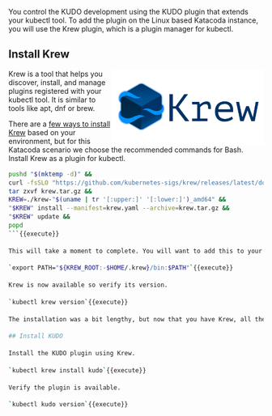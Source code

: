 You control the KUDO development using the KUDO plugin that extends your kubectl tool. To add the plugin on the Linux based Katacoda instance, you will use the Krew plugin, which is a plugin manager for kubectl.

## Install Krew

<img align="right" src="./assets/krew.png" width="300">

Krew is a tool that helps you discover, install, and manage plugins registered with your kubectl tool. It is similar to tools like apt, dnf or brew.

There are a [few ways to install Krew](https://krew.sigs.k8s.io/docs/user-guide/setup/install/) based on your environment, but for this Katacoda scenario we choose the recommended commands for Bash. Install Krew as a plugin for kubectl.

```bash
pushd "$(mktemp -d)" &&
curl -fsSLO "https://github.com/kubernetes-sigs/krew/releases/latest/download/krew.{tar.gz,yaml}" &&
tar zxvf krew.tar.gz &&
KREW=./krew-"$(uname | tr '[:upper:]' '[:lower:]')_amd64" &&
"$KREW" install --manifest=krew.yaml --archive=krew.tar.gz &&
"$KREW" update &&
popd
```{{execute}}

This will take a moment to complete. You will want to add this to your system path.

`export PATH="${KREW_ROOT:-$HOME/.krew}/bin:$PATH"`{{execute}}

Krew is now available so verify its version.

`kubectl krew version`{{execute}}

The installation was a bit lengthy, but now that you have Krew, all the other plugin installations are clean and neat. First and foremost, Krew is a collector of cmore than 110 plugins.

## Install KUDO

Install the KUDO plugin using Krew.

`kubectl krew install kudo`{{execute}}

Verify the plugin is available.

`kubectl kudo version`{{execute}}

